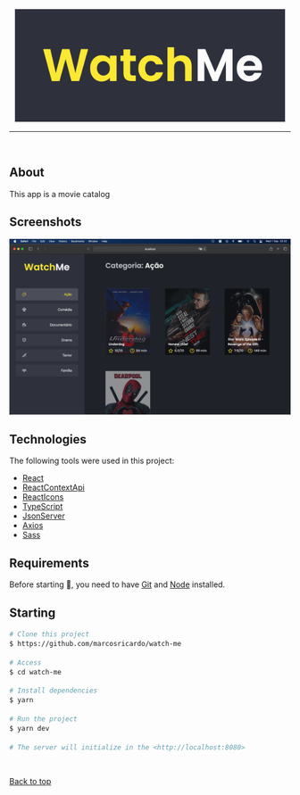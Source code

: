 <div align="center" id="top"> 
  <img src="./src/assets/logo.png" alt="logowatchme" />
</div>

<hr/>
<br>

## About

This app is a movie catalog

## Screenshots

<div align="center" id="top"> 
  <img src="./src/assets/screen1.png" alt="watch-home" />
</div>

## Technologies

The following tools were used in this project:

- [React](https://pt-br.reactjs.org/)
- [ReactContextApi](https://reactjs.org/docs/context.html)
- [ReactIcons](https://react-icons.github.io/react-icons/)
- [TypeScript](https://www.typescriptlang.org/)
- [JsonServer](https://github.com/typicode/json-server)
- [Axios](https://github.com/axios/axios)
- [Sass](https://sass-lang.com/)

## Requirements

Before starting 🏁, you need to have [Git](https://git-scm.com) and [Node](https://nodejs.org/en/) installed.

## Starting

```bash
# Clone this project
$ https://github.com/marcosricardo/watch-me

# Access
$ cd watch-me

# Install dependencies
$ yarn

# Run the project
$ yarn dev

# The server will initialize in the <http://localhost:8080>
```

&#xa0;

<a href="#top">Back to top</a>
